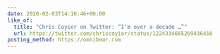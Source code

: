 ```yaml
---
date: 2020-02-03T14:16:46+00:00
like_of:
  title: "Chris Coyier on Twitter: “I’m over a decade …”"
  url: https://twitter.com/chriscoyier/status/1224334665269436416
posting_method: https://omnibear.com
---
```

